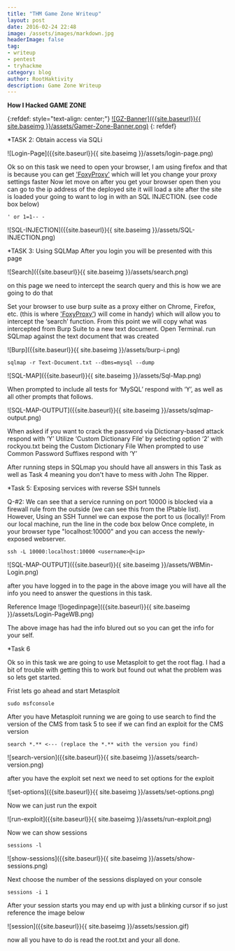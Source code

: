 ```yaml
---
title: "THM Game Zone Writeup"
layout: post
date: 2016-02-24 22:48
image: /assets/images/markdown.jpg
headerImage: false
tag:
- writeup
- pentest
- tryhackme
category: blog
author: RootHaktivity
description: Game Zone Writeup
---
```


**How I Hacked GAME ZONE**


{:refdef: style="text-align: center;"}
[![GZ-Banner]({{site.baseurl}}{{ site.baseimg }}/assets/Gamer-Zone-Banner.png)](https://tryhackme.com/room/gamezone)
{: refdef}


*TASK 2: Obtain access via SQLi

![Login-Page]({{site.baseurl}}{{ site.baseimg }}/assets/login-page.png)

Ok so on this task we need to open your browser, I am using firefox and that is because you can get ['FoxyProxy'](https://addons.mozilla.org/en-US/firefox/addon/foxyproxy-standard/) which will let you change your proxy settings faster
Now let move on after you get your browser open then you can go to the ip address of the deployed site it will load a site after the site is loaded your going to want to log in with an SQL INJECTION. (see code box below)

~~~
' or 1=1-- -
~~~

![SQL-INJECTION]({{site.baseurl}}{{ site.baseimg }}/assets/SQL-INJECTION.png)

*TASK 3: Using SQLMap
After you login you will be presented with this page

![Search]({{site.baseurl}}{{ site.baseimg }}/assets/search.png)

on this page we need to intercept the search query and this is how we are going to do that

Set your browser to use burp suite as a proxy either on Chrome, Firefox, etc. (this is where ['FoxyProxy'](https://addons.mozilla.org/en-US/firefox/addon/foxyproxy-standard/)) will come in handy) which will allow you to intercept the ‘search’ function. From this point we will copy what was intercepted from Burp Suite to a new text document.
Open Terminal. run SQLmap against the text document that was created

![Burp]({{site.baseurl}}{{ site.baseimg }}/assets/burp-i.png)

~~~
sqlmap -r Text-Document.txt --dbms=mysql --dump
~~~

![SQL-MAP]({{site.baseurl}}{{ site.baseimg }}/assets/Sql-Map.png)

When prompted to include all tests for ‘MySQL’ respond with ‘Y’, as well as all other prompts that follows.

![SQL-MAP-OUTPUT]({{site.baseurl}}{{ site.baseimg }}/assets/sqlmap-output.png)

When asked if you want to crack the password via Dictionary-based attack respond with ‘Y’
Utilize ‘Custom Dictionary File’ by selecting option ‘2’ with rockyou.txt being the Custom Dictionary File When prompted to use Common Password Suffixes respond with ‘Y’

After running steps in SQLmap you should have all answers in this Task as well as
Task 4 meaning you don't have to mess with John The Ripper.

*Task 5: Exposing services with reverse SSH tunnels

Q-#2: We can see that a service running on port 10000 is blocked via a firewall rule from the outside (we can see this from the IPtable list).
However, Using an SSH Tunnel we can expose the port to us (locally)! From our local machine, run the line in the code box below
Once complete, in your browser type "localhost:10000" and you can access the newly-exposed webserver.

~~~
ssh -L 10000:localhost:10000 <username>@<ip>
~~~


![SQL-MAP-OUTPUT]({{site.baseurl}}{{ site.baseimg }}/assets/WBMin-Login.png)

after you have logged in to the page in the above image you will have all the info
you need to answer the questions in this task.

Reference Image
![logedinpage]({{site.baseurl}}{{ site.baseimg }}/assets/Login-PageWB.png)

The above image has had the info blured out so you can get the info for your self.

*Task 6

Ok so in this task we are going to use Metasploit to get the root flag.
I had a bit of trouble with getting this to work but found out what the problem was
so lets get started.

Frist lets go ahead and start Metasploit

~~~
sudo msfconsole
~~~

After you have Metasploit running we are going to use search to find the version
of the CMS from task 5 to see if we can find an exploit for the CMS version

~~~
search *.** <--- (replace the *.** with the version you find)
~~~

![search-version]({{site.baseurl}}{{ site.baseimg }}/assets/search-version.png)


after you have the exploit set next we need to set options for the exploit


![set-options]({{site.baseurl}}{{ site.baseimg }}/assets/set-options.png)


Now we can just run the expoit


![run-exploit]({{site.baseurl}}{{ site.baseimg }}/assets/run-exploit.png)


Now we can show sessions
~~~
sessions -l
~~~


![show-sessions]({{site.baseurl}}{{ site.baseimg }}/assets/show-sessions.png)


Next choose the number of the sessions displayed on your console

~~~
sessions -i 1
~~~

After your session starts you may end up with just a blinking cursor if so just reference the image below

![session]({{site.baseurl}}{{ site.baseimg }}/assets/session.gif)

now all you have to do is read the root.txt and your all done.
